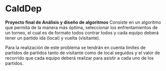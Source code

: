 # CaldDep
**Proyecto final de Análisis y diseño de algoritmos**
Consiste en un algoritmo que permita de la manera más óptima, seleccionar
los enfrentamientos de un torneo, el cual es de formato todos contrar todos y
cada equipo deberá tener un partido ida (local) y vuelta (visitante).

Para la realización de este problema se tendrán en cuenta límites de partidos
de partidos tanto de visitante como de local seguidos y el valor de recorrido 
que cada equipo deberá realizar para asistir a cada uno de los partidos. 
